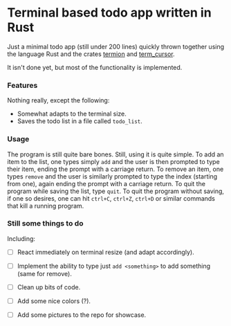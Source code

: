 # Terminal based todo app written in Rust

Just a minimal todo app (still under 200 lines) quickly thrown together using the language Rust and the crates [termion](https://github.com/redox-os/termion) and [term_cursor](https://github.com/Lisoph/term_cursor).

It isn't done yet, but most of the functionality is implemented. 

### Features

Nothing really, except the following:

+ Somewhat adapts to the terminal size.
+ Saves the todo list in a file called `todo_list`.

### Usage

The program is still quite bare bones. Still, using it is quite simple. To add an item to the list, one types simply `add` and the user is then prompted to type their item, ending the prompt with a carriage return. To remove an item, one types `remove` and the user is similarly prompted to type the index (starting from one), again ending the prompt with a carriage return. To quit the program while saving the list, type `quit`. To quit the program without saving, if one so desires, one can hit `ctrl+C`, `ctrl+Z`, `ctrl+D` or similar commands that kill a running program.

### Still some things to do

Including:

+ [ ] React immediately on terminal resize (and adapt accordingly).
+ [ ] Implement the ability to type just `add <something>` to add something (same for remove).
+ [ ] Clean up bits of code.
+ [ ] Add some nice colors (?).
+ [ ] Add some pictures to the repo for showcase.

